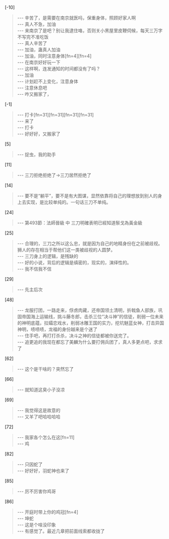 
[-10] 
>--- 辛苦了，是需要在南京就医吗，保重身体，照顾好家人啊<br>
>--- 真人不急，加油<br>
>--- 来南京了是吧？别让我逮住咯，否则关小黑屋里皮鞭伺候，每天三万字不写完不准吃饭<br>
>--- 真人辛苦了<br>
>--- 加油，蛊真人加油<br>
>--- 加油，同时注意身体[fn=4][fn=4]<br>
>--- 在南京好好玩一下<br>
>--- 这样啊，连发通知的时间都没有了吗？<br>
>--- 加油<br>
>--- 计划赶不上变化，注意身体<br>
>--- 注意休息吧<br>
>--- 咋又搬家了，<br>

[-1] 
>--- 打卡[fn=31][fn=31][fn=31][fn=31]<br>
>--- 来了<br>
>--- 打卡<br>
>--- 好好好，又搬家了<br>

[5] 
>--- 捉虫，我的助手<br>

[11] 
>--- 三刀拒绝拒绝了->三刀居然拒绝了<br>

[14] 
>--- 要不是“躺平”，要不是有大图谋，显然依靠将自己的理想放到别人的身上去实现，是比较单纯的。一句话三刀不单纯。<br>

[24] 
>--- 第493節：法師晉級 中 三刀明確表明已經知道鬃戈為黃金級<br>

[25] 
>--- 合理的，三刀之所以这么忠，就是因为自己的地精身份在之前被歧视。狮人的存在相当于帮他们这一类被歧视的人圆梦。<br>
>--- 三刀身上的逻辑，是残缺的<br>
>--- 好的小说，背后的逻辑是缜密的，现实的，演绎性的。<br>
>--- 我不信我不信<br>

[29] 
>--- 先主后次<br>

[48] 
>--- 龙服打团，一路走来，俘虏肉藏，还帝国领土清明，折戟鱼人部族，巩固帝国海上运输线，挑斗藤冬郎，击杀三位“决斗神”的信徒，削弱一位未来的神明底蕴，拉孀恋戏水，削弱冰雕王国的实力，挖坑魅蓝女神，打击异国神明，啧啧啧，龙福的身份越来是个迷了<br>
>--- 住手吧，再打打杀杀，决斗之神的信徒都被你送完了。<br>
>--- 追更追的我现在都忘了美麟为什么要打佣兵团了，真人多更点吧，求求了<br>

[62] 
>--- 这个是干啥的？突然忘了<br>

[66] 
>--- 就知道这臭小子没凉<br>

[69] 
>--- 我觉得这是故意的<br>
>--- 又羊了吧哈哈哈哈<br>

[72] 
>--- 我家各个怎么在这[fn=11]<br>
>--- 鸡<br>

[82] 
>--- 只因蛇了<br>
>--- 好好好，羽蛇神也来了<br>

[85] 
>--- 厉不厉害你鸡哥<br>

[86] 
>--- 开庭时带上你的鸡冠[fn=4]<br>
>--- 坤蛇<br>
>--- 这是个啥没印象<br>
>--- 有感觉了。最近几章把前面线索都收拢了<br>
